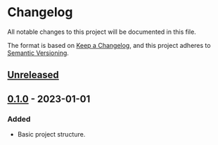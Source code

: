 # Changelog

All notable changes to this project will be documented in this file.

The format is based on [Keep a Changelog](https://keepachangelog.com/en/1.0.0/),
and this project adheres to [Semantic Versioning](https://semver.org/spec/v2.0.0.html).

## [Unreleased]

## [0.1.0] - 2023-01-01

### Added

- Basic project structure.

[Unreleased]: https://github.com/Futrime/CSharpProjectTemplate/compare/v0.1.0...HEAD
[0.1.0]: https://github.com/Futrime/CSharpProjectTemplate/releases/tag/v0.1.0

